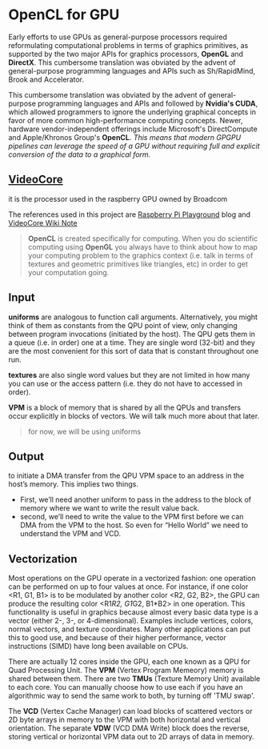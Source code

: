 # OpenCL for GPU
Early efforts to use GPUs as general-purpose processors required reformulating computational problems in terms of graphics primitives, as supported by the two 
major APIs for graphics processors, **OpenGL** and **DirectX**. This cumbersome translation was obviated by the advent of general-purpose programming languages 
and APIs such as Sh/RapidMind, Brook and Accelerator. 

This cumbersome translation was obviated by the advent of general-purpose programming languages and APIs and followed by **Nvidia's CUDA**, which allowed 
programmers to ignore the underlying graphical concepts in favor of more common high-performance computing concepts. Newer, hardware vendor-independent 
offerings include Microsoft's DirectCompute and Apple/Khronos Group's **OpenCL**. _This means that modern GPGPU pipelines can leverage the speed of a GPU 
without requiring full and explicit conversion of the data to a graphical form._

## [VideoCore](https://en.wikipedia.org/wiki/VideoCore) 
it is the processor used in the raspberry GPU owned by Broadcom
 
The references used in this project are [Raspberry Pi Playground](https://rpiplayground.wordpress.com/2014/05/03/hacking-the-gpu-for-fun-and-profit-pt-1/) blog 
and [VideoCore Wiki Note](https://github.com/hermanhermitage/videocoreiv/wiki/VideoCore-IV-Programmers-Manual)


>**OpenCL** is created specifically for computing. When you do scientific computing using **OpenGL** you always have to think about how to map your computing 
>problem to the graphics context (i.e. talk in terms of textures and geometric primitives like triangles, etc) in order to get your computation going.

## Input
**uniforms** are analogous to function call arguments.  Alternatively, you might think of them as constants from the QPU point of view, only changing between 
program invocations (initiated by the host).  The QPU gets them in a queue (i.e. in order) one at a time.  They are single word (32-bit) and they are the most 
convenient for this sort of data that is constant throughout one run.

**textures** are also single word values but they are not limited in how many you can use or the access pattern (i.e. they do not have to accessed in order).

**VPM** is a block of memory that is shared by all the QPUs and transfers occur explicitly in blocks of vectors.  We will talk much more about that later.

>for now, we will be using uniforms

## Output
to initiate a DMA transfer from the QPU VPM space to an address in the host’s memory.  This implies two things. 
- First, we’ll need another uniform to pass in the address to the block of memory where we want to write the result value back.
- second, we’ll need to write the value to the VPM first before we can DMA from the VPM to the host.  So even for “Hello World” we need to understand the VPM and VCD.

## Vectorization
Most operations on the GPU operate in a vectorized fashion: one operation can be performed on up to four values at once. For instance, if one color <R1, G1, B1> is to be modulated by another color <R2, G2, B2>, the GPU can produce the resulting color <R1*R2, G1*G2, B1*B2> in one operation. This functionality is useful in graphics because almost every basic data type is a vector (either 2-, 3-, or 4-dimensional). Examples include vertices, colors, normal vectors, and texture coordinates. Many other applications can put this to good use, and because of their higher performance, vector instructions (SIMD) have long been available on CPUs.

There are actually 12 cores inside the GPU, each one known as a QPU for Quad Processing Unit. The **VPM** (Vertex Program Memeory) memory is shared between them.
There are two **TMUs** (Texture Memory Unit) available to each core. You can manually choose how to use each if you have an algorithmic way to send the same work to both, by turning off 'TMU swap'.

The **VCD** (Vertex Cache Manager) can load blocks of scattered vectors or 2D byte arrays in memory to the VPM with both horizontal and vertical orientation. 
The separate **VDW** (VCD DMA Write) block does the reverse, storing vertical or horizontal VPM data out to 2D arrays of data in memory.

